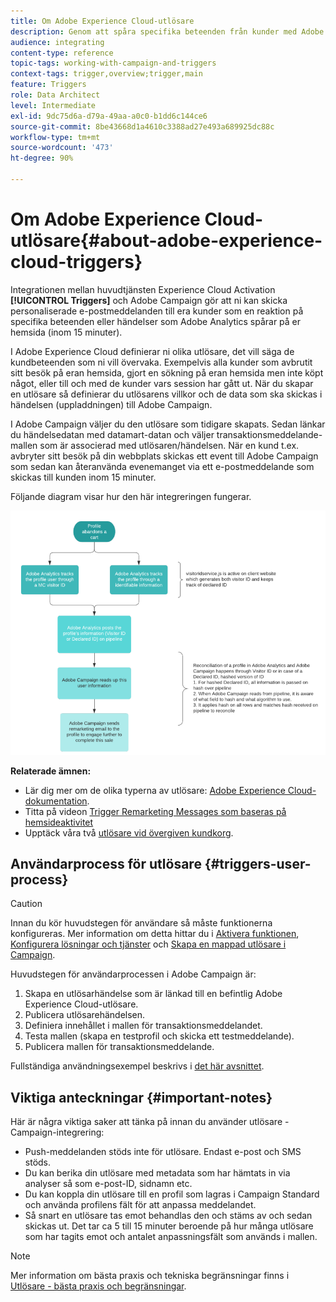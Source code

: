 ```yaml
---
title: Om Adobe Experience Cloud-utlösare
description: Genom att spåra specifika beteenden från kunder med Adobe Analytics så kan ni nu skicka personaliserade e-postmeddelanden till era kunder i Adobe Campaign.
audience: integrating
content-type: reference
topic-tags: working-with-campaign-and-triggers
context-tags: trigger,overview;trigger,main
feature: Triggers
role: Data Architect
level: Intermediate
exl-id: 9dc75d6a-d79a-49aa-a0c0-b1dd6c144ce6
source-git-commit: 8be43668d1a4610c3388ad27e493a689925dc88c
workflow-type: tm+mt
source-wordcount: '473'
ht-degree: 90%

---
```


# Om Adobe Experience Cloud-utlösare{#about-adobe-experience-cloud-triggers}

Integrationen mellan huvudtjänsten Experience Cloud Activation **[!UICONTROL Triggers]** och Adobe Campaign gör att ni kan skicka personaliserade e-postmeddelanden till era kunder som en reaktion på specifika beteenden eller händelser som Adobe Analytics spårar på er hemsida (inom 15 minuter).

I Adobe Experience Cloud definierar ni olika utlösare, det vill säga de kundbeteenden som ni vill övervaka. Exempelvis alla kunder som avbrutit sitt besök på eran hemsida, gjort en sökning på eran hemsida men inte köpt något, eller till och med de kunder vars session har gått ut. När du skapar en utlösare så definierar du utlösarens villkor och de data som ska skickas i händelsen (uppladdningen) till Adobe Campaign.

I Adobe Campaign väljer du den utlösare som tidigare skapats. Sedan länkar du händelsedatan med datamart-datan och väljer transaktionsmeddelande-mallen som är associerad med utlösaren/händelsen.    När en kund t.ex. avbryter sitt besök på din webbplats skickas ett event till Adobe Campaign som sedan kan återanvända evenemanget via ett e-postmeddelande som skickas till kunden inom 15 minuter.

Följande diagram visar hur den här integreringen fungerar.

![](assets/triggers_diagram.png)

**Relaterade ämnen:**

* Lär dig mer om de olika typerna av utlösare: [Adobe Experience Cloud-dokumentation](https://experienceleague.adobe.com/docs/core-services/interface/activation/triggers.html).
* Titta på videon [Trigger Remarketing Messages som baseras på hemsideaktivitet](https://helpx.adobe.com/marketing-cloud/how-to/email-marketing.html#step-two)
* Upptäck våra två [utlösare vid övergiven kundkorg](../../integrating/using/abandonment-triggers-use-cases.md).

## Användarprocess för utlösare {#triggers-user-process}

>[!CAUTION]
>
>Innan du kör huvudstegen för användare så måste funktionerna konfigureras.    Mer information om detta hittar du i [Aktivera funktionen](../../integrating/using/configuring-triggers-in-experience-cloud.md#activating-the-functionality), [Konfigurera lösningar och tjänster](../../integrating/using/configuring-triggers-in-experience-cloud.md#configuring-solutions-and-services) och [Skapa en mappad utlösare i Campaign](../../integrating/using/using-triggers-in-campaign.md#creating-a-mapped-trigger-in-campaign).

Huvudstegen för användarprocessen i Adobe Campaign är:

1. Skapa en utlösarhändelse som är länkad till en befintlig Adobe Experience Cloud-utlösare.
1. Publicera utlösarehändelsen.
1. Definiera innehållet i mallen för transaktionsmeddelandet.
1. Testa mallen (skapa en testprofil och skicka ett testmeddelande).
1. Publicera mallen för transaktionsmeddelande.

Fullständiga användningsexempel beskrivs i [det här avsnittet](../../integrating/using/abandonment-triggers-use-cases.md).

## Viktiga anteckningar {#important-notes}

Här är några viktiga saker att tänka på innan du använder utlösare - Campaign-integrering:

* Push-meddelanden stöds inte för utlösare.        Endast e-post och SMS stöds.
* Du kan berika din utlösare med metadata som har hämtats in via analyser så som e-post-ID, sidnamn etc.
* Du kan koppla din utlösare till en profil som lagras i Campaign Standard och använda profilens fält för att anpassa meddelandet.
* Så snart en utlösare tas emot behandlas den och stäms av och sedan skickas ut.        Det tar ca 5 till 15 minuter beroende på hur många utlösare som har tagits emot och antalet anpassningsfält som används i mallen.

>[!NOTE]
>
>Mer information om bästa praxis och tekniska begränsningar finns i [Utlösare - bästa praxis och begränsningar](../../integrating/using/configuring-triggers-in-experience-cloud.md#triggers-best-practices-and-limitations).
